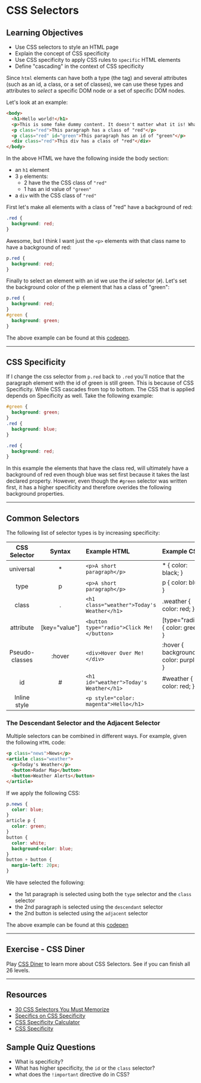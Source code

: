 # CSS Selectors

## Learning Objectives
* Use CSS selectors to style an HTML page
* Explain the concept of CSS specificity
* Use CSS specificity to apply CSS rules to `specific` HTML elements
* Define "cascading" in the context of CSS specificity

Since `html` elements can have both a type (the tag) and several attributes (such as an id, a class, or a set of classes), we can use these types and attributes to *select* a specific DOM node or a set of specific DOM nodes.

Let's look at an example:

```html
<body>
  <h1>Hello world!</h1>
  <p>This is some fake dummy content. It doesn't matter what it is! Whatever you want! Smelly fish create beautiful works of art in order to achieve world peace.</p>
  <p class="red">This paragraph has a class of "red"</p>
  <p class="red" id="green">This paragraph has an id of "green"</p>
  <div class="red">This div has a class of "red"</div>
</body>
```

In the above HTML we have the following inside the body section:

* an `h1` element
* 3 `p` elements:
  - 2 have the the CSS class of `"red"`
  - 1 has an id value of `"green"`
* a `div` with the CSS class of `"red"`


First let's make all elements with a class of "red" have a background of red:

```css
.red {
  background: red;
}
```

Awesome, but I think I want just the `<p>` elements with that class name to have a background of red:

```css
p.red {
  background: red;
}
```

Finally to select an element with an id we use the _id_ selector (`#`). Let's set the background color of the p element that has a class of "green":

```css
p.red {
  background: red;
}
#green {
  background: green;
}
```

The above example can be found at this [codepen](http://codepen.io/drmikeh/pen/mEXQZr?editors=1100#0).

---

## CSS Specificity

If I change the css selector from `p.red` back to `.red` you'll notice that the paragraph element with the id of green is still green. This is because of CSS Specificity. While CSS cascades from top to bottom. The CSS that is applied depends on Specificity as well. Take the following example:

```css
#green {
  background: green;
}
.red {
  background: blue;
}

.red {
  background: red;
}
```

In this example the elements that have the class red, will ultimately have a background of red even though blue was set first because it takes the last declared property. However, even though the `#green` selector was written first, it has a higher specificity and therefore overides the following background properties.

---

## Common Selectors

The following list of selector types is by increasing specificity:

| CSS Selector   | Syntax         | Example HTML                               | Example CSS                          |
|:--------------:|:--------------:|:------------------------------------------ |:------------------------------------ |
| universal      | *              | `<p>A short paragraph</p>`                 | * { color: black; }                  |
| type           | p              | `<p>A short paragraph</p>`                 | p { color: blue; }                   |
| class          | .              | `<h1 class="weather">Today's Weather</h1>` | .weather { color: red; }             |
| attribute      | [key="value"]  | `<button type="radio">Click Me!</button>`  | [type="radio"] { color: green; }     |
| Pseudo-classes | :hover         | `<div>Hover Over Me!</div>`                | :hover { background-color: purple; } |
| id             | #              | `<h1 id="weather">Today's Weather</h1>`    | #weather { color: red; }             |
| Inline style   |                | `<p style="color: magenta">Hello</h1>`     |                                      |

### The Descendant Selector and the Adjacent Selector

Multiple selectors can be combined in different ways. For example, given the following `HTML` code:

```html
<p class="news">News</p>
<article class="weather">
  <p>Today's Weather</p>
  <button>Radar Map</button>
  <button>Weather Alerts</button>
</article>
```

If we apply the following CSS:

```css
p.news {
  color: blue;
}
article p {
  color: green;
}
button {
  color: white;
  background-color: blue;
}
button + button {
  margin-left: 20px;
}
```

We have selected the following:

* the 1st paragraph is selected using both the `type` selector and the `class` selector
* the 2nd paragraph is selected using the `descendant` selector
* the 2nd button is selected using the `adjacent` selector


The above example can be found at this [codepen](http://codepen.io/drmikeh/pen/WxrYKW?editors=1100#0)

---

## Exercise - CSS Diner

Play [CSS Diner](http://flukeout.github.io/) to learn more about CSS Selectors. See if you can finish all 26 levels.

---

## Resources
* [30 CSS Selectors You Must Memorize](http://code.tutsplus.com/tutorials/the-30-css-selectors-you-must-memorize--net-16048)
* [Specifics on CSS Specificity](https://css-tricks.com/specifics-on-css-specificity/)
* [CSS Specificity Calculator](http://specificity.keegan.st)
* [CSS Specificity](https://developer.mozilla.org/en-US/docs/Web/CSS/Specificity)


## Sample Quiz Questions

* What is specificity?
* What has higher specificity, the `id` or the `class` selector?
* what does the `!important` directive do in CSS?
